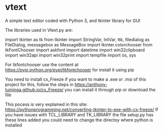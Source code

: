 # vtext
A simple text editor coded with Python 3, and tkinter library for GUI

The libraries used in Vtext.py are:

import tkinter as tk
from tkinter import StringVar, IntVar, ttk, filedialog as FileDialog, messagebox as MessageBox
import tkinter.colorchooser
from tkFontChooser import askfont
import datetime
import win32clipboard
import win32api
import win32print
import tempfile
import os, sys

For tkfontchooser use the content at https://pypi.python.org/pypi/tkfontchooser for install it using pip

You need to install cx_Freeze if you want to make a .exe or .msi of this project
for this, follow the steps in https://anthony-tuininga.github.io/cx_Freeze/ you can install it through pip or download the file
 
This pocess is very explained in this site: https://pythonprogramming.net/converting-tkinter-to-exe-with-cx-freeze/
If you have issues with TCL_LIBRARY and TK_LIBRARY the file setup.py has these lines added 
you could need to change the directoy where python is installed
